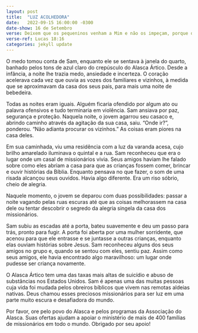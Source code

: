 ```yaml
---
layout: post
title:  "LUZ ACOLHEDORA"
date:   2022-09-15 16:00:00 -0300
date-show: 16 de Setembro
verse: Deixem que os pequeninos venham a Mim e não os impeçam, porque dos tais é o Reino de Deus.
verse-ref: Lucas 18:16
categories: jekyll update
---
```



O medo tomou conta de Sam, enquanto ele se sentava à janela do quarto, banhado pelos tons de azul claro do crepúsculo do Alasca Ártico. Desde a infância, a noite lhe trazia medo, ansiedade e incerteza. O coração acelerava cada vez que ouvia as vozes dos familiares e vizinhos, à medida que se aproximavam da casa dos seus pais, para mais uma noite de bebedeira.

Todas as noites eram iguais. Alguém ficaria ofendido por algum ato ou palavra ofensivos e tudo terminaria em violência. Sam ansiava por paz, segurança e proteção. Naquela noite, o jovem agarrou seu casaco e, abrindo caminho através da agitação da sua casa, saiu. “Onde ir?”, ponderou. “Não adianta procurar os vizinhos.” As coisas eram piores na casa deles.

Em sua caminhada, viu uma residência com a luz da varanda acesa, cujo brilho amarelado iluminava o quintal e a rua. Sam reconheceu que era o lugar onde um casal de missionários vivia. Seus amigos haviam lhe falado sobre como eles abriam a casa para que as crianças fossem comer, brincar e ouvir histórias da Bíblia. Enquanto pensava no que fazer, o som de uma risada alcançou seus ouvidos. Havia algo diferente. Era um riso sóbrio, cheio de alegria.

Naquele momento, o jovem se deparou com duas possibilidades: passar a noite vagando pelas ruas escuras até que as coisas melhorassem na casa dele ou tentar descobrir o segredo da alegria singela da casa dos missionários.

Sam subiu as escadas até a porta, bateu suavemente e deu um passo para trás, pronto para fugir. A porta foi aberta por uma mulher sorridente, que acenou para que ele entrasse e se juntasse a outras crianças, enquanto elas ouviam histórias sobre Jesus. Sam reconheceu alguns dos seus amigos no grupo e, quando se sentou com eles, sentiu paz. Assim como seus amigos, ele havia encontrado algo maravilhoso: um lugar onde pudesse ser criança novamente.

O Alasca Ártico tem uma das taxas mais altas de suicídio e abuso de substâncias nos Estados Unidos. Sam é apenas uma das muitas pessoas cuja vida foi mudada pelos obreiros bíblicos que vivem nas remotas aldeias nativas. Deus chamou esses preciosos missionários para ser luz em uma parte muito escura e desafiadora do mundo.

Por favor, ore pelo povo do Alasca e pelos programas da Associação do Alasca. Suas ofertas ajudam a apoiar o ministério de mais de 400 famílias de missionários em todo o mundo. Obrigado por seu apoio!

